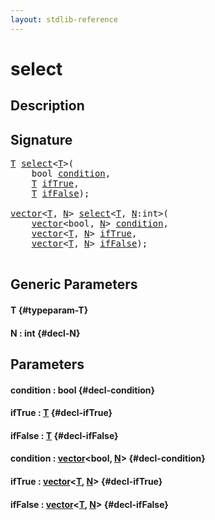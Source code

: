 ```yaml
---
layout: stdlib-reference
---
```


# select

## Description





## Signature 

<pre>
<a href="/stdlib-reference/global-decls/select#typeparam-T" class="code_type">T</a> <a href="/stdlib-reference/global-decls/select">select</a>&lt;<a href="/stdlib-reference/global-decls/select#typeparam-T" class="code_type">T</a>&gt;(
    <span class="code_keyword">bool</span> <a href="/stdlib-reference/global-decls/select#decl-condition" class="code_param">condition</a>,
    <a href="/stdlib-reference/global-decls/select#typeparam-T" class="code_type">T</a> <a href="/stdlib-reference/global-decls/select#decl-ifTrue" class="code_param">ifTrue</a>,
    <a href="/stdlib-reference/global-decls/select#typeparam-T" class="code_type">T</a> <a href="/stdlib-reference/global-decls/select#decl-ifFalse" class="code_param">ifFalse</a>);

<a href="/stdlib-reference/types/vector/index" class="code_type">vector</a>&lt;<a href="/stdlib-reference/global-decls/select#typeparam-T" class="code_type">T</a>, <a href="/stdlib-reference/global-decls/select#decl-N" class="code_var">N</a>&gt; <a href="/stdlib-reference/global-decls/select">select</a>&lt;<a href="/stdlib-reference/global-decls/select#typeparam-T" class="code_type">T</a>, <a href="/stdlib-reference/global-decls/select#decl-N" class="code_var">N</a>:<span class="code_keyword">int</span>&gt;(
    <a href="/stdlib-reference/types/vector/index" class="code_type">vector</a>&lt;<span class="code_keyword">bool</span>, <a href="/stdlib-reference/global-decls/select#decl-N" class="code_var">N</a>&gt; <a href="/stdlib-reference/global-decls/select#decl-condition" class="code_param">condition</a>,
    <a href="/stdlib-reference/types/vector/index" class="code_type">vector</a>&lt;<a href="/stdlib-reference/global-decls/select#typeparam-T" class="code_type">T</a>, <a href="/stdlib-reference/global-decls/select#decl-N" class="code_var">N</a>&gt; <a href="/stdlib-reference/global-decls/select#decl-ifTrue" class="code_param">ifTrue</a>,
    <a href="/stdlib-reference/types/vector/index" class="code_type">vector</a>&lt;<a href="/stdlib-reference/global-decls/select#typeparam-T" class="code_type">T</a>, <a href="/stdlib-reference/global-decls/select#decl-N" class="code_var">N</a>&gt; <a href="/stdlib-reference/global-decls/select#decl-ifFalse" class="code_param">ifFalse</a>);

</pre>

## Generic Parameters

#### T {#typeparam-T}
#### N  : int {#decl-N}

## Parameters

#### condition  : bool {#decl-condition}
#### ifTrue  : [T](/stdlib-reference/global-decls/select#typeparam-T) {#decl-ifTrue}
#### ifFalse  : [T](/stdlib-reference/global-decls/select#typeparam-T) {#decl-ifFalse}
#### condition  : [vector](/stdlib-reference/types/vector/index)\<bool, [N](/stdlib-reference/types/vector/index#decl-N)\> {#decl-condition}
#### ifTrue  : [vector](/stdlib-reference/types/vector/index)\<[T](/stdlib-reference/types/vector/index#typeparam-T), [N](/stdlib-reference/types/vector/index#decl-N)\> {#decl-ifTrue}
#### ifFalse  : [vector](/stdlib-reference/types/vector/index)\<[T](/stdlib-reference/types/vector/index#typeparam-T), [N](/stdlib-reference/types/vector/index#decl-N)\> {#decl-ifFalse}

